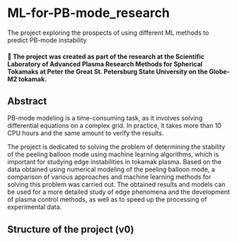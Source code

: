 # ML-for-PB-mode_research
The project exploring the prospects of using different ML methods to predict PB-mode instability

#### 🌱 The project was created as part of the research at the Scientific Laboratory of Advanced Plasma Research Methods for Spherical Tokamaks at Peter the Great St. Petersburg State University on the Globe-M2 tokamak.

## Abstract

PB-mode modeling is a time-consuming task, as it involves solving differential equations on a complex grid. In practice, it takes more than 10 CPU hours and the same amount to verify the results.

The project is dedicated to solving the problem of determining the stability of the peeling balloon mode using machine learning algorithms, which is important for studying edge instabilities in tokamak plasma. Based on the data obtained using numerical modeling of the peeling balloon mode, a comparison of various approaches and machine learning methods for solving this problem was carried out. The obtained results and models can be used for a more detailed study of edge phenomena and the development of plasma control methods, as well as to speed up the processing of experimental data.

## Structure of the project (v0)
